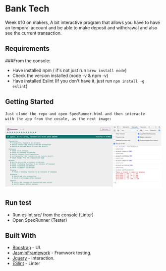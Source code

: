 # Bank Tech

Week #10 on makers, A bit interactive program that allows you have to have an temporal account
and be able to make deposit and withdrawal and also see the current transaction.

## Requirements
###From the console:
- Have installed npm / if's not just run ``brew install node``)
- Check the version installed (node -v & npm -v)
- Have installed Eslint (If you don't have it, just run ```npm install -g eslint```)

## Getting Started
```
Just clone the repo and open SpecRunner.html and then interacte 
with the app from the cosole, as the next image:
```
![Index](img/test.png)
## Run test

- Run eslint src/ from the console (Linter)
- Open SpecRunner (Tester)

## Built With

* [Boostrap](https://getbootstrap.com) - UI.
* [JasminFramework](https://jasmine.github.io) - Framwork testing.
* [Jquery](https://jquery.com/upgrade-guide/3.0/) - Interaction.
* [ESlint](https://eslint.org) - Linter

